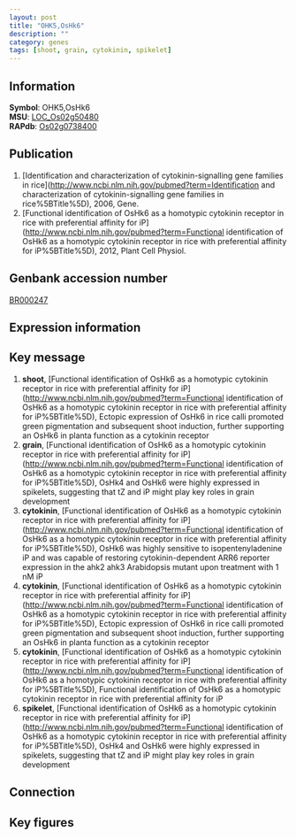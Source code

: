 ```yaml
---
layout: post
title: "OHK5,OsHk6"
description: ""
category: genes
tags: [shoot, grain, cytokinin, spikelet]
---
```


## Information
__Symbol__: OHK5,OsHk6  
__MSU__: [LOC_Os02g50480](http://rice.plantbiology.msu.edu/cgi-bin/ORF_infopage.cgi?orf=LOC_Os02g50480)  
__RAPdb__: [Os02g0738400](http://rapdb.dna.affrc.go.jp/viewer/gbrowse_details/irgsp1?name=Os02g0738400)  

## Publication
1. [Identification and characterization of cytokinin-signalling gene families in rice](http://www.ncbi.nlm.nih.gov/pubmed?term=Identification and characterization of cytokinin-signalling gene families in rice%5BTitle%5D), 2006, Gene.
2. [Functional identification of OsHk6 as a homotypic cytokinin receptor in rice with preferential affinity for iP](http://www.ncbi.nlm.nih.gov/pubmed?term=Functional identification of OsHk6 as a homotypic cytokinin receptor in rice with preferential affinity for iP%5BTitle%5D), 2012, Plant Cell Physiol.

## Genbank accession number
[BR000247](http://www.ncbi.nlm.nih.gov/nuccore/BR000247)  

## Expression information

## Key message
1. __shoot__, [Functional identification of OsHk6 as a homotypic cytokinin receptor in rice with preferential affinity for iP](http://www.ncbi.nlm.nih.gov/pubmed?term=Functional identification of OsHk6 as a homotypic cytokinin receptor in rice with preferential affinity for iP%5BTitle%5D),  Ectopic expression of OsHk6 in rice calli promoted green pigmentation and subsequent shoot induction, further supporting an OsHk6 in planta function as a cytokinin receptor
2. __grain__, [Functional identification of OsHk6 as a homotypic cytokinin receptor in rice with preferential affinity for iP](http://www.ncbi.nlm.nih.gov/pubmed?term=Functional identification of OsHk6 as a homotypic cytokinin receptor in rice with preferential affinity for iP%5BTitle%5D),  OsHk4 and OsHk6 were highly expressed in spikelets, suggesting that tZ and iP might play key roles in grain development
3. __cytokinin__, [Functional identification of OsHk6 as a homotypic cytokinin receptor in rice with preferential affinity for iP](http://www.ncbi.nlm.nih.gov/pubmed?term=Functional identification of OsHk6 as a homotypic cytokinin receptor in rice with preferential affinity for iP%5BTitle%5D),  OsHk6 was highly sensitive to isopentenyladenine iP and was capable of restoring cytokinin-dependent ARR6 reporter expression in the ahk2 ahk3 Arabidopsis mutant upon treatment with 1 nM iP
4. __cytokinin__, [Functional identification of OsHk6 as a homotypic cytokinin receptor in rice with preferential affinity for iP](http://www.ncbi.nlm.nih.gov/pubmed?term=Functional identification of OsHk6 as a homotypic cytokinin receptor in rice with preferential affinity for iP%5BTitle%5D),  Ectopic expression of OsHk6 in rice calli promoted green pigmentation and subsequent shoot induction, further supporting an OsHk6 in planta function as a cytokinin receptor
5. __cytokinin__, [Functional identification of OsHk6 as a homotypic cytokinin receptor in rice with preferential affinity for iP](http://www.ncbi.nlm.nih.gov/pubmed?term=Functional identification of OsHk6 as a homotypic cytokinin receptor in rice with preferential affinity for iP%5BTitle%5D), Functional identification of OsHk6 as a homotypic cytokinin receptor in rice with preferential affinity for iP
6. __spikelet__, [Functional identification of OsHk6 as a homotypic cytokinin receptor in rice with preferential affinity for iP](http://www.ncbi.nlm.nih.gov/pubmed?term=Functional identification of OsHk6 as a homotypic cytokinin receptor in rice with preferential affinity for iP%5BTitle%5D),  OsHk4 and OsHk6 were highly expressed in spikelets, suggesting that tZ and iP might play key roles in grain development

## Connection

## Key figures


